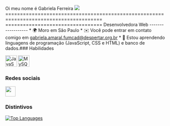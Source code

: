 Oi meu nome é Gabriela Ferreira ![](https://user-images.githubusercontent.com/18350557/176309783-0785949b-9127-417c-8b55-ab5a4333674e.gif) ======================================================================================= ================================= Desenvolvedora Web ------------------ * 🌍 Moro em São Paulo * ✉️ Você pode entrar em contato comigo em [gabriela.amaral.fumcad@despertar.org.br](mailto:gabriela.amaral.fumcad@despertar.org.br)[](mailto:gabriela.amaral.fumcad@despertar.org.br) * 🧠 Estou aprendendo linguagens de programação (JavaScript, CSS e HTML) e banco de dados.### Habilidades 
<p align="left">
 <a href="https://developer.mozilla.org/en-US/docs/Web/JavaScript" target="_blank" rel="noreferrer"><img src="https://raw.githubusercontent.com/danielcranney/readme-generator/main/public/icons/skills/javascript-colored.svg" width="36" height="36" alt="JavaScript" / ></a> <a href="https://www.mysql.com/" target="_blank" rel="noreferrer"><img src="https://raw.githubusercontent.com/danielcranney/readme-generator/main/public/icons/skills/mysql-colored.svg" width="36" height="36" alt="MySQL" />
 </a>
 </p>
                    
  ### Redes sociais
                  
   <p align="left"> 
                          
 <a href="https://www.github.com/Gabriela290" target="_blank" rel="noreferrer"><img src="https://raw.githubusercontent.com/danielcranney/readme-generator/main/public/icons/socials/github.svg" width="32" height="32" /></a> </p>
 
 ### Distintivos
  <p align="left"> 
 <a href="https://github.com/Gabriela290" align="left"><img src="https://github-readme-stats.vercel.app/api/top-langs/?username=Gabriela290&langs_count=10&title_color=0891b2&text_color=ffffff&icon_color=6366f1&bg_color=000000&h ide_border=true&locale=en&custom_title=Top%20%Languages" alt="Top Languages" /></a> </p>
 
